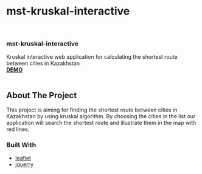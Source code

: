 # mst-kruskal-interactive

<!-- PROJECT LOGO -->
<br />
<div>

  <h3>mst-kruskal-interactive</h3>

  <p>
    Kruskal interactive web application for calculating the shortest route between cities in Kazakhstan
    <br />
    <a href="https://polyatomicion.github.io/mst-kruskal-interactive/"><strong>DEMO</strong></a>
    <br />
    <br />
  </p>
</div>

<!-- ABOUT THE PROJECT -->

## About The Project

<!-- [![Product Name Screen Shot][product-screenshot]](https://example.com) -->

This project is aiming for finding the shortest route between cities in Kazakhstan by using kruskal algorithm. By choosing the cities in the list our application will search the shortest route and illustrate them in the map with red lines.

### Built With

- [leaflet](https://leafletjs.com/)
- [jquerry](https://jquery.com/)

